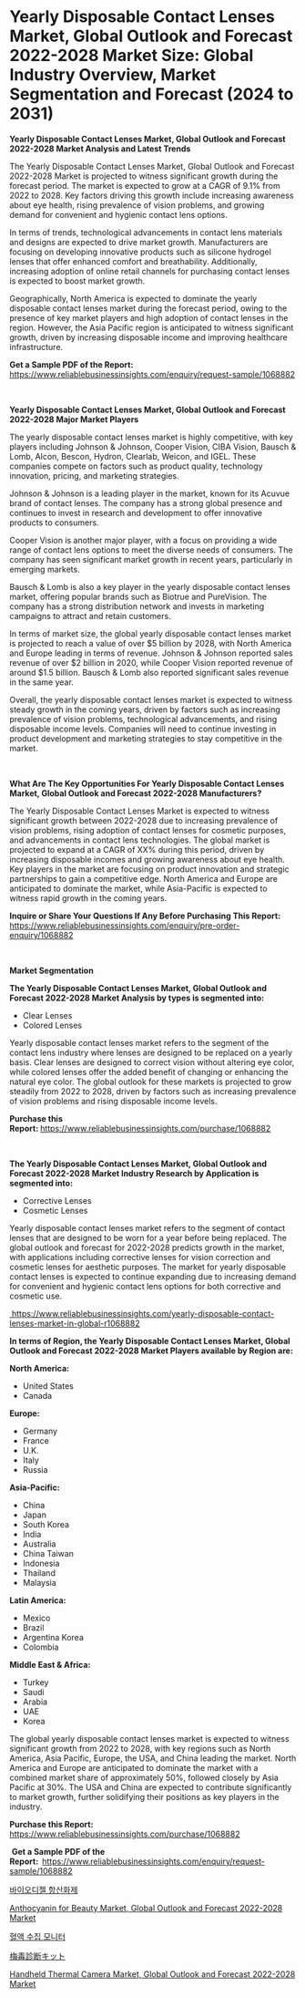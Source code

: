 <p><h1>Yearly Disposable Contact Lenses Market, Global Outlook and Forecast 2022-2028 Market Size: Global Industry Overview, Market Segmentation and Forecast (2024 to 2031)</h1></p><p><strong>Yearly Disposable Contact Lenses Market, Global Outlook and Forecast 2022-2028 Market Analysis and Latest Trends</strong></p>
<p><p>The Yearly Disposable Contact Lenses Market, Global Outlook and Forecast 2022-2028 Market is projected to witness significant growth during the forecast period. The market is expected to grow at a CAGR of 9.1% from 2022 to 2028. Key factors driving this growth include increasing awareness about eye health, rising prevalence of vision problems, and growing demand for convenient and hygienic contact lens options.</p><p>In terms of trends, technological advancements in contact lens materials and designs are expected to drive market growth. Manufacturers are focusing on developing innovative products such as silicone hydrogel lenses that offer enhanced comfort and breathability. Additionally, increasing adoption of online retail channels for purchasing contact lenses is expected to boost market growth.</p><p>Geographically, North America is expected to dominate the yearly disposable contact lenses market during the forecast period, owing to the presence of key market players and high adoption of contact lenses in the region. However, the Asia Pacific region is anticipated to witness significant growth, driven by increasing disposable income and improving healthcare infrastructure.</p></p>
<p><strong>Get a Sample PDF of the Report:&nbsp;</strong> <a href="https://www.reliablebusinessinsights.com/enquiry/request-sample/1068882">https://www.reliablebusinessinsights.com/enquiry/request-sample/1068882</a></p>
<p>&nbsp;</p>
<p><strong>Yearly Disposable Contact Lenses Market, Global Outlook and Forecast 2022-2028 Major Market Players</strong></p>
<p><p>The yearly disposable contact lenses market is highly competitive, with key players including Johnson & Johnson, Cooper Vision, CIBA Vision, Bausch & Lomb, Alcon, Bescon, Hydron, Clearlab, Weicon, and IGEL. These companies compete on factors such as product quality, technology innovation, pricing, and marketing strategies.</p><p>Johnson & Johnson is a leading player in the market, known for its Acuvue brand of contact lenses. The company has a strong global presence and continues to invest in research and development to offer innovative products to consumers.</p><p>Cooper Vision is another major player, with a focus on providing a wide range of contact lens options to meet the diverse needs of consumers. The company has seen significant market growth in recent years, particularly in emerging markets.</p><p>Bausch & Lomb is also a key player in the yearly disposable contact lenses market, offering popular brands such as Biotrue and PureVision. The company has a strong distribution network and invests in marketing campaigns to attract and retain customers.</p><p>In terms of market size, the global yearly disposable contact lenses market is projected to reach a value of over $5 billion by 2028, with North America and Europe leading in terms of revenue. Johnson & Johnson reported sales revenue of over $2 billion in 2020, while Cooper Vision reported revenue of around $1.5 billion. Bausch & Lomb also reported significant sales revenue in the same year.</p><p>Overall, the yearly disposable contact lenses market is expected to witness steady growth in the coming years, driven by factors such as increasing prevalence of vision problems, technological advancements, and rising disposable income levels. Companies will need to continue investing in product development and marketing strategies to stay competitive in the market.</p></p>
<p>&nbsp;</p>
<p><strong>What Are The Key Opportunities For Yearly Disposable Contact Lenses Market, Global Outlook and Forecast 2022-2028 Manufacturers?</strong></p>
<p><p>The Yearly Disposable Contact Lenses Market is expected to witness significant growth between 2022-2028 due to increasing prevalence of vision problems, rising adoption of contact lenses for cosmetic purposes, and advancements in contact lens technologies. The global market is projected to expand at a CAGR of XX% during this period, driven by increasing disposable incomes and growing awareness about eye health. Key players in the market are focusing on product innovation and strategic partnerships to gain a competitive edge. North America and Europe are anticipated to dominate the market, while Asia-Pacific is expected to witness rapid growth in the coming years.</p></p>
<p><strong>Inquire or Share Your Questions If Any Before Purchasing This Report:</strong> <a href="https://www.reliablebusinessinsights.com/enquiry/pre-order-enquiry/1068882">https://www.reliablebusinessinsights.com/enquiry/pre-order-enquiry/1068882</a></p>
<p>&nbsp;</p>
<p><strong>Market Segmentation</strong></p>
<p><strong>The Yearly Disposable Contact Lenses Market, Global Outlook and Forecast 2022-2028 Market Analysis by types is segmented into:</strong></p>
<p><ul><li>Clear Lenses</li><li>Colored Lenses</li></ul></p>
<p><p>Yearly disposable contact lenses market refers to the segment of the contact lens industry where lenses are designed to be replaced on a yearly basis. Clear lenses are designed to correct vision without altering eye color, while colored lenses offer the added benefit of changing or enhancing the natural eye color. The global outlook for these markets is projected to grow steadily from 2022 to 2028, driven by factors such as increasing prevalence of vision problems and rising disposable income levels.</p></p>
<p><strong>Purchase this Report:&nbsp;</strong><a href="https://www.reliablebusinessinsights.com/purchase/1068882">https://www.reliablebusinessinsights.com/purchase/1068882</a></p>
<p>&nbsp;</p>
<p><strong>The Yearly Disposable Contact Lenses Market, Global Outlook and Forecast 2022-2028 Market Industry Research by Application is segmented into:</strong></p>
<p><ul><li>Corrective Lenses</li><li>Cosmetic Lenses</li></ul></p>
<p><p>Yearly disposable contact lenses market refers to the segment of contact lenses that are designed to be worn for a year before being replaced. The global outlook and forecast for 2022-2028 predicts growth in the market, with applications including corrective lenses for vision correction and cosmetic lenses for aesthetic purposes. The market for yearly disposable contact lenses is expected to continue expanding due to increasing demand for convenient and hygienic contact lens options for both corrective and cosmetic use.</p></p>
<p><a href="https://www.reliablebusinessinsights.com/yearly-disposable-contact-lenses-market-in-global-r1068882">&nbsp;https://www.reliablebusinessinsights.com/yearly-disposable-contact-lenses-market-in-global-r1068882</a></p>
<p><strong>In terms of Region, the Yearly Disposable Contact Lenses Market, Global Outlook and Forecast 2022-2028 Market Players available by Region are:</strong></p>
<p>
    <p> <strong> North America: </strong>
        <ul>
            <li>United States</li>
            <li>Canada</li>
        </ul>
        </p> 
    <p> <strong> Europe: </strong>
        <ul>
            <li>Germany</li>
            <li>France</li>
            <li>U.K.</li>
            <li>Italy</li>
            <li>Russia</li>
        </ul>
        </p> 
    <p> <strong> Asia-Pacific: </strong>
        <ul>
            <li>China</li>
            <li>Japan</li>
            <li>South Korea</li>
            <li>India</li>
            <li>Australia</li>
            <li>China Taiwan</li>
            <li>Indonesia</li>
            <li>Thailand</li>
            <li>Malaysia</li>
        </ul>
        </p> 
    <p> <strong> Latin America: </strong>
        <ul>
            <li>Mexico</li>
            <li>Brazil</li>
            <li>Argentina Korea</li>
            <li>Colombia</li>
        </ul>
        </p> 
    <p> <strong> Middle East & Africa: </strong>
        <ul>
            <li>Turkey</li>
            <li>Saudi</li>
            <li>Arabia</li>
            <li>UAE</li>
            <li>Korea</li>
        </ul>
    </p>
    </p>
<p><p>The global yearly disposable contact lenses market is expected to witness significant growth from 2022 to 2028, with key regions such as North America, Asia Pacific, Europe, the USA, and China leading the market. North America and Europe are anticipated to dominate the market with a combined market share of approximately 50%, followed closely by Asia Pacific at 30%. The USA and China are expected to contribute significantly to market growth, further solidifying their positions as key players in the industry.</p></p>
<p><strong>Purchase this Report: </strong><a href="https://www.reliablebusinessinsights.com/purchase/1068882">https://www.reliablebusinessinsights.com/purchase/1068882</a></p>
<p>&nbsp;<strong>Get a Sample PDF of the Report:&nbsp;&nbsp;</strong><a href="https://www.reliablebusinessinsights.com/enquiry/request-sample/1068882">https://www.reliablebusinessinsights.com/enquiry/request-sample/1068882</a></p>
<p><strong></strong></p>
<p><p><a href="https://github.com/wallacBahrtyinger567686/Market-Research-Report-List-1/blob/main/503166879246.md">바이오디젤 항산화제</a></p><p><a href="https://github.com/RyleeBauch2023/Market-Research-Report-List-1/blob/main/anthocyanin-for-beauty-market-global-outlook-and-forecast-2022-2028-market.md">Anthocyanin for Beauty Market, Global Outlook and Forecast 2022-2028 Market</a></p><p><a href="https://github.com/AidenReinger/Market-Research-Report-List-1/blob/main/618852579247.md">혈액 수집 모니터</a></p><p><a href="https://github.com/LuzHills1972/Market-Research-Report-List-1/blob/main/442598685603.md">梅毒診断キット</a></p><p><a href="https://github.com/AndreanneHane2023/Market-Research-Report-List-1/blob/main/handheld-thermal-camera-market-global-outlook-and-forecast-2022-2028-market.md">Handheld Thermal Camera Market, Global Outlook and Forecast 2022-2028 Market</a></p></p>